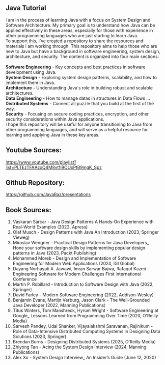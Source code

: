 ## Java Tutorial

I am in the process of learning Java with a focus on System Design and Software Architecture. My primary goal is to understand how Java can be applied effectively in these areas, especially for those with experience in other programming languages who are just starting to learn Java.<br>
To support this, I’ve created a repository to share the resources and materials I am working through. This repository aims to help those who are new to Java but have a background in software engineering, system design, architecture, and security.
The content is organized into four main sections:
<br>
<br>
**Software Engineering** - Key concepts and best practices in software development using Java.<br>
**System Design** - Exploring system design patterns, scalability, and how to implement them in Java.<br>
**Architecture** - Understanding Java's role in building robust and scalable architectures.<br>
**Data Engineering** - How to manage datas in structures in Data Flows ... <br>
**Distributed Systems** - Connect all puzzle that you build at the first of the way. <br>
**Security** - Focusing on secure coding practices, encryption, and other security considerations within Java applications.<br>
I hope this repository will be useful for anyone transitioning to Java from other programming languages, and will serve as a helpful resource for learning and applying Java in these key areas.


## Youtube Sources:
https://www.youtube.com/playlist?list=PLTEzTFAAzxQ4M8vt1I9OUxPtB9mgK_Spz

## Github Repository:
https://github.com/JavaBaz/presentations

## Book Sources:
1. Vaskaran Sarcar - Java Design Patterns A Hands-On Experience with Real-World Examples (2022, Apress) <br>
2. Olaf Musch - Design Patterns with Java An Introduction (2023, Springer Vieweg) <br>
3. Miroslav Wengner - Practical Design Patterns for Java Developers_ Hone your software design skills by implementing popular design patterns in Java (2023, Packt Publishing) <br>
4. Mohammed Moreb - Design and Implementation of Software Engineering for Modern Web Applications (2024, IGI Global) <br>
5. Dayang Norhayati A. Jawawi, Imran Sarwar Bajwa, Rafaqut Kazmi - Engineering Software for Modern Challenges First International Conference <br>
6. Martin P. Robillard - Introduction to Software Design with Java (2022, Springer) <br>
7. David Farley - Modern Software Engineering (2022, Addison-Wesley) <br>
8. Benjamin Evans, Martijn Verburg, Jason Clark - The Well-Grounded Java Developer (2022, Manning Publications) <br>
9. Titus Winters, Tom Manshreck, Hyrum Wright - Software Engineering at Google_ Lessons Learned from Programming Over Time (2020, O'Reilly Media) <br>
10. Sarvesh Pandey, Udai Shanker, Vijayalakshmi Saravanan, Rajinikum - Role of Data-Intensive Distributed Computing Systems in Designing Data Solutions (2023, Springer) <br>
11. Brendan Burns - Designing Distributed Systems (2025, O’Reilly Media) <br>
12. Zhiyong Tan - Acing the System Design Interview (2024, Manning Publications) <br>
13. Alex Xu - System Design Interview_ An Insider’s Guide (June 12, 2020) <br>
